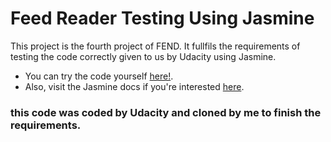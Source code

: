 # Feed Reader Testing Using Jasmine

This project is the fourth project of FEND. It fullfils the requirements of testing the code correctly given to us by Udacity using Jasmine.

- You can try the code yourself [here!](https://safanajeaid.github.io/fend-feedreader-testing/).
- Also, visit the Jasmine docs if you're interested [here](https://jasmine.github.io).

### this code was coded by Udacity and cloned by me to finish the requirements.
